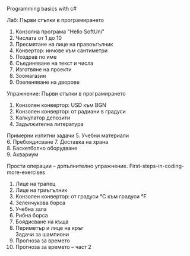 Programming basics with c#

Лаб: Първи стъпки в програмирането
1.	Конзолна програма "Hello SoftUni"
2.  Числата от 1 до 10
3.  Пресмятане на лице на правоъгълник
4.  Конвертор: инчове към сантиметри
5.	Поздрав по име
6.  Съединяване на текст и числа
7.  Изготвяне на проекти
8.  Зоомагазин
9.  Озеленяване на дворове

   

Упражнение: Първи стъпки в програмирането
1.  Конзолен конвертор: USD към BGN	
2.	Конзолен конвертор: от радиани в градуси
3.	Калкулатор депозити	
4.	Задължителна литература

Примерни изпитни задачи	
5.	Учебни материали	
6.	Пребоядисване
7.	Доставка на храна	
8.	Баскетболно оборудване	
9.	Аквариум	



Прости операции – допълнително упражнение.
First-steps-in-coding-more-exercises
1.	Лице на трапец	
2.	Лице на триъгълник	
3.	Конзолен конвертор: от градуси °C към градуси °F
4.	Зеленчукова борса	
5.	Учебна зала	
6.	Рибна борса	
7.	Боядисване на къща	
8.	Периметър и лице на кръг	
Задачи за шампиони	
9.	Прогноза за времето	
10.	Прогноза за времето – част 2	

